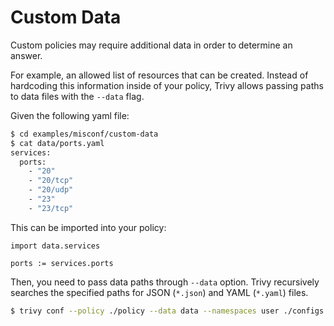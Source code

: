 # Custom Data

Custom policies may require additional data in order to determine an answer.

For example, an allowed list of resources that can be created. 
Instead of hardcoding this information inside of your policy, Trivy allows passing paths to data files with the `--data` flag.

Given the following yaml file:

```bash
$ cd examples/misconf/custom-data
$ cat data/ports.yaml                                                                                                                                                                      [~/src/github.com/zhanglimao/trivy/examples/misconf/custom-data]
services:
  ports:
    - "20"
    - "20/tcp"
    - "20/udp"
    - "23"
    - "23/tcp"
```

This can be imported into your policy:

```rego
import data.services

ports := services.ports
```

Then, you need to pass data paths through `--data` option.
Trivy recursively searches the specified paths for JSON (`*.json`) and YAML (`*.yaml`) files.

```bash
$ trivy conf --policy ./policy --data data --namespaces user ./configs
```